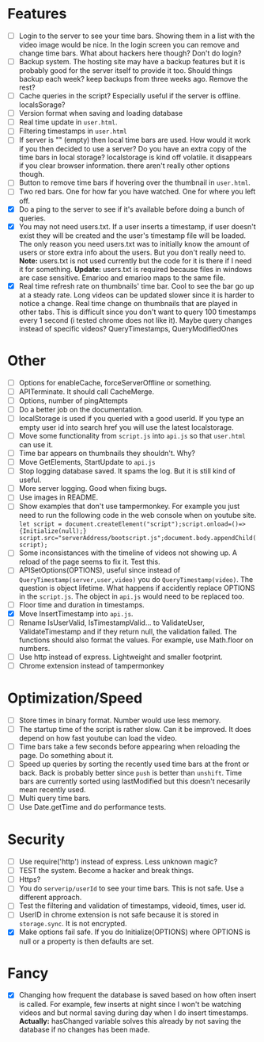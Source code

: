 # Features
- [ ] Login to the server to see your time bars. Showing them in a list with the video image would be nice. In the login screen you can remove and change time bars. What about hackers here though? Don't do login?
- [ ] Backup system. The hosting site may have a backup features but it is probably good for the server itself to provide it too. Should things backup each week? keep backups from three weeks ago. Remove the rest?
- [ ] Cache queries in the script? Especially useful if the server is offline. localsSorage?
- [ ] Version format when saving and loading database
- [ ] Real time update in `user.html`.
- [ ] Filtering timestamps in `user.html`
- [ ] If server is "" (empty) then local time bars are used. How would it work if you then decided to use a server? Do you have an extra copy of the time bars in local storage? localstorage is kind off volatile. it disappears if you clear browser information. there aren't really other options though.
- [ ] Button to remove time bars if hovering over the thumbnail in `user.html`.
- [ ] Two red bars. One for how far you have watched. One for where you left off.
- [x] Do a ping to the server to see if it's available before doing a bunch of queries.
- [x] You may not need users.txt. If a user inserts a timestamp, if user doesn't exist they will be created and the user's timestamp file will be loaded. The only reason you need users.txt was to initially know the amount of users or store extra info about the users. But you don't really need to. **Note:** users.txt is not used currently but the code for it is there if I need it for something. **Update:** users.txt is required because files in windows are case sensitive. Emarioo and emarioo maps to the same file.
- [x] Real time refresh rate on thumbnails' time bar. Cool to see the bar go up at a steady rate. Long videos can be updated slower since it is harder to notice a change. Real time change on thumbnails that are played in other tabs. This is difficult since you don't want to query 100 timestamps every 1 second (i tested chrome does not like it). Maybe query changes instead of specific videos? QueryTimestamps, QueryModifiedOnes

# Other
-[ ] Options for enableCache, forceServerOffline or something.
- [ ] APITerminate. It should call CacheMerge.
- [ ] Options, number of pingAttempts
- [ ] Do a better job on the documentation.
- [ ] localStorage is used if you queried with a good userId. If you type an empty user id into search href you will use the latest localstorage.
- [ ] Move some functionality from `script.js` into `api.js` so that `user.html` can use it.
- [ ] Time bar appears on thumbnails they shouldn't. Why?
- [ ] Move GetElements, StartUpdate to `api.js`
- [ ] Stop logging database saved. It spams the log. But it is still kind of useful.
- [ ] More server logging. Good when fixing bugs.
- [ ] Use images in README.
- [ ] Show examples that don't use tampermonkey. For example you just need to run the following code in the web console when on youtube site. `let script = document.createElement("script");script.onload=()=>{Initialize(null);} script.src="serverAddress/bootscript.js";document.body.appendChild(script);`
- [ ] Some inconsistances with the timeline of videos not showing up. A reload of the page seems to fix it. Test this.
- [ ] APISetOptions(OPTIONS), useful since instead of `QueryTimestamp(server,user,video)` you do `QueryTimestamp(video)`. The question is object lifetime. What happens if accidently replace OPTIONS in the `script.js`. The object in `api.js` would need to be replaced too.
- [ ] Floor time and duration in timestamps.
- [x] Move InsertTimestamp into `api.js`.
- [ ] Rename IsUserValid, IsTimestampValid... to ValidateUser, ValidateTimestamp and if they return null, the validation failed. The functions should also format the values. For example, use Math.floor on numbers.
- [ ] Use http instead of express. Lightweight and smaller footprint.
- [ ] Chrome extension instead of tampermonkey

# Optimization/Speed
- [ ] Store times in binary format. Number would use less memory.
- [ ] The startup time of the script is rather slow. Can it be improved. It does depend on how fast youtube can load the video.
- [ ] Time bars take a few seconds before appearing when reloading the page. Do something about it.
- [ ] Speed up queries by sorting the recently used time bars at the front or back. Back is probably better since `push` is better than `unshift`. Time bars are currently sorted using lastModified but this doesn't necesarily mean recently used.
- [ ] Multi query time bars.
- [ ] Use Date.getTime and do performance tests.

# Security
- [ ] Use require('http') instead of express. Less unknown magic?
- [ ] TEST the system. Become a hacker and break things.
- [ ] Https?
- [ ] You do `serverip/userId` to see your time bars. This is not safe. Use a different approach.
- [ ] Test the filtering and validation of timestamps, videoid, times, user id.
- [ ] UserID in chrome extension is not safe because it is stored in `storage.sync`. It is not encrypted.
- [x] Make options fail safe. If you do Initialize(OPTIONS) where OPTIONS is null or a property is then defaults are set.

# Fancy
- [x] Changing how frequent the database is saved based on how often insert is called. For example, few inserts at night since I won't be watching videos and but normal saving during day when I do insert timestamps. **Actually:** hasChanged variable solves this already by not saving the database if no changes has been made.